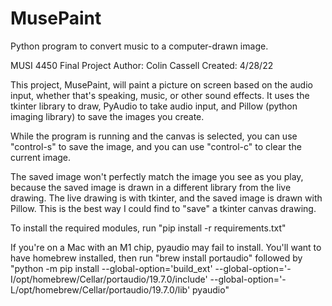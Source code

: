 # MusePaint
Python program to convert music to a computer-drawn image.

MUSI 4450 Final Project
Author: Colin Cassell
Created: 4/28/22

This project, MusePaint, will paint a picture on screen based on the audio input, whether
that's speaking, music, or other sound effects. It uses the tkinter library to draw, PyAudio to
take audio input, and Pillow (python imaging library) to save the images you create.

While the program is running and the canvas is selected, you can use "control-s" to save the image,
and you can use "control-c" to clear the current image.

The saved image won't perfectly match the image you see as you play, because the saved image is drawn
in a different library from the live drawing. The live drawing is with tkinter, and the saved image is drawn
with Pillow. This is the best way I could find to "save" a tkinter canvas drawing.

To install the required modules, run "pip install -r requirements.txt"

If you're on a Mac with an M1 chip, pyaudio may fail to install. You'll want to have homebrew
installed, then run "brew install portaudio" followed by "python -m pip install --global-option='build_ext' --global-option='-I/opt/homebrew/Cellar/portaudio/19.7.0/include' --global-option='-L/opt/homebrew/Cellar/portaudio/19.7.0/lib' pyaudio"
